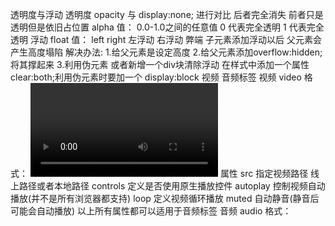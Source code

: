 透明度与浮动
    透明度
        opacity 与 display:none; 进行对比 后者完全消失 前者只是透明但是依旧占位置
            alpha
                值：
                    0.0-1.0之间的任意值
                    0 代表完全透明
                    1 代表完全透明
    浮动
        float
            值：
                left right 左浮动 右浮动
        弊端 子元素添加浮动以后 父元素会产生高度塌陷 
        解决办法:
            1.给父元素是设定高度 
            2.给父元素添加overflow:hidden;将其撑起来 
            3.利用伪元素 或者新增一个div块清除浮动 在样式中添加一个属性 clear:both;利用伪元素时要加一个 display:block
视频 音频标签
    视频 video
        格式：
            <video></video>
                属性
                    src 指定视频路径 线上路径或者本地路径
                    controls 定义是否使用原生播放控件
                    autoplay 控制视频自动播放(并不是所有浏览器都支持)
                    loop 定义视频循环播放
                    muted 自动静音(静音后可能会自动播放)
                    以上所有属性都可以适用于音频标签
    音频 audio
        格式：
            <audio></audio>